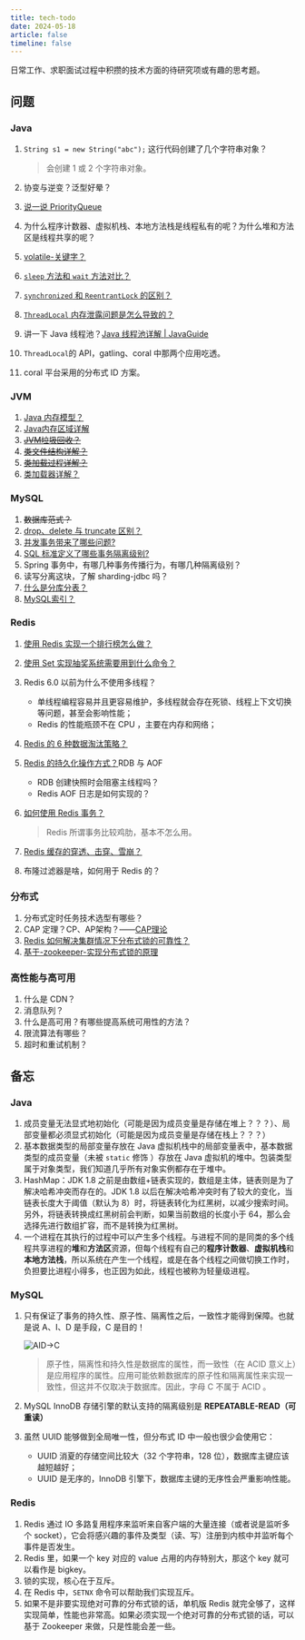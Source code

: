 ```yaml
---
title: tech-todo
date: 2024-05-18
article: false
timeline: false
---
```


日常工作、求职面试过程中积攒的技术方面的待研究项或有趣的思考题。

<!-- more -->

## 问题

### Java

1. `String s1 = new String("abc");` 这行代码创建了几个字符串对象？

   > 会创建 1 或 2 个字符串对象。

2. 协变与逆变？泛型好晕？

3. [说一说 PriorityQueue](https://javaguide.cn/java/collection/java-collection-questions-01.html#说一说-priorityqueue)

4. 为什么程序计数器、虚拟机栈、本地方法栈是线程私有的呢？为什么堆和方法区是线程共享的呢？

5. [volatile-关键字？](https://javaguide.cn/java/concurrent/java-concurrent-questions-02.html#volatile-关键字)

6. [`sleep` 方法和 `wait` 方法对比？](https://javaguide.cn/java/concurrent/java-concurrent-questions-01.html#thread-sleep-方法和-object-wait-方法对比)

7. [`synchronized` 和 `ReentrantLock` 的区别？](https://javaguide.cn/java/concurrent/java-concurrent-questions-02.html#synchronized-和-reentrantlock-有什么区别)

8. [`ThreadLocal` 内存泄露问题是怎么导致的？](https://javaguide.cn/java/concurrent/java-concurrent-questions-03.html#threadlocal-内存泄露问题是怎么导致的)

9. 讲一下 Java 线程池？[Java 线程池详解 | JavaGuide](https://javaguide.cn/java/concurrent/java-thread-pool-summary.html)

10. `ThreadLocal`的 API，gatling、coral 中那两个应用吃透。

11. coral 平台采用的分布式 ID 方案。

### JVM

1. [Java 内存模型？](https://javaguide.cn/java/concurrent/jmm.html#jmm-java-memory-model)
2. [Java内存区域详解](https://javaguide.cn/java/jvm/memory-area.html)
3. ~~[JVM垃圾回收？](https://javaguide.cn/java/jvm/jvm-garbage-collection.html)~~
4. ~~[类文件结构详解？](https://javaguide.cn/java/jvm/class-file-structure.html)~~
5. ~~[类加载过程详解？](https://javaguide.cn/java/jvm/class-loading-process.html)~~
6. [类加载器详解？](https://javaguide.cn/java/jvm/classloader.html)

### MySQL

1. ~~数据库范式？~~
2. [drop、delete 与 truncate 区别？](https://javaguide.cn/database/basis.html#drop、delete-与-truncate-区别)
3. [并发事务带来了哪些问题?](https://javaguide.cn/database/mysql/mysql-questions-01.html#并发事务带来了哪些问题)
4. [SQL 标准定义了哪些事务隔离级别?](https://javaguide.cn/database/mysql/mysql-questions-01.html#sql-标准定义了哪些事务隔离级别)
5. Spring 事务中，有哪几种事务传播行为，有哪几种隔离级别？
6. 读写分离这块，了解 sharding-jdbc 吗？
7. [什么是分库分表？](https://javaguide.cn/high-performance/read-and-write-separation-and-library-subtable.html)
8. [MySQL索引？](https://javaguide.cn/database/mysql/mysql-index.html)

### Redis

1. [使用 Redis 实现一个排行榜怎么做？](https://javaguide.cn/database/redis/redis-questions-01.html#使用-redis-实现一个排行榜怎么做)

2. [使用 Set 实现抽奖系统需要用到什么命令？](https://javaguide.cn/database/redis/redis-questions-01.html#使用-set-实现抽奖系统怎么做)

3. Redis 6.0 以前为什么不使用多线程？

   - 单线程编程容易并且更容易维护，多线程就会存在死锁、线程上下文切换等问题，甚至会影响性能；
   - Redis 的性能瓶颈不在 CPU ，主要在内存和网络；

4. [Redis 的 6 种数据淘汰策略？](https://javaguide.cn/database/redis/redis-questions-01.html#redis-内存淘汰策略了解么)

5. [Redis 的持久化操作方式？](https://javaguide.cn/database/redis/redis-persistence.html)RDB 与 AOF

   - RDB 创建快照时会阻塞主线程吗？
   - Redis AOF 日志是如何实现的？

6. [如何使用 Redis 事务？](https://javaguide.cn/database/redis/redis-questions-02.html#如何使用-redis-事务)

   > Redis 所谓事务比较鸡肋，基本不怎么用。

7. [Redis 缓存的穿透、击穿、雪崩？](https://javaguide.cn/database/redis/redis-questions-02.html#redis-生产问题-重要)

8. 布隆过滤器是啥，如何用于 Redis 的？

### 分布式

1. 分布式定时任务技术选型有哪些？
2. CAP 定理？CP、AP架构？——[CAP理论](https://javaguide.cn/distributed-system/protocol/cap-and-base-theorem.html#cap-理论)
3. [Redis 如何解决集群情况下分布式锁的可靠性？](https://javaguide.cn/distributed-system/distributed-lock-implementations.html#redis-如何解决集群情况下分布式锁的可靠性)
4. [基于-zookeeper-实现分布式锁的原理](https://javaguide.cn/distributed-system/distributed-lock-implementations.html#基于-zookeeper-实现分布式锁)

### 高性能与高可用

1. 什么是 CDN？
2. 消息队列？
3. 什么是高可用？有哪些提高系统可用性的方法？
4. 限流算法有哪些？
5. 超时和重试机制？

## 备忘

### Java

1. 成员变量无法显式地初始化（可能是因为成员变量是存储在堆上？？？）、局部变量都必须显式初始化（可能是因为成员变量是存储在栈上？？？）
2. 基本数据类型的局部变量存放在 Java 虚拟机栈中的局部变量表中，基本数据类型的成员变量（未被 `static` 修饰 ）存放在 Java 虚拟机的堆中。包装类型属于对象类型，我们知道几乎所有对象实例都存在于堆中。
3. HashMap：JDK 1.8 之前是由数组+链表实现的，数组是主体，链表则是为了解决哈希冲突而存在的。JDK 1.8 以后在解决哈希冲突时有了较大的变化，当链表长度大于阈值（默认为 8）时，将链表转化为红黑树，以减少搜索时间。另外，将链表转换成红黑树前会判断，如果当前数组的长度小于 64，那么会选择先进行数组扩容，而不是转换为红黑树。
4. 一个进程在其执行的过程中可以产生多个线程。与进程不同的是同类的多个线程共享进程的**堆**和**方法区**资源，但每个线程有自己的**程序计数器**、**虚拟机栈**和**本地方法栈**，所以系统在产生一个线程，或是在各个线程之间做切换工作时，负担要比进程小得多，也正因为如此，线程也被称为轻量级进程。

### MySQL

1. 只有保证了事务的持久性、原子性、隔离性之后，一致性才能得到保障。也就是说 A、I、D 是手段，C 是目的！

   ![AID->C](https://oss.javaguide.cn/github/javaguide/mysql/AID-%3EC.png)

   > 原子性，隔离性和持久性是数据库的属性，而一致性（在 ACID 意义上）是应用程序的属性。应用可能依赖数据库的原子性和隔离属性来实现一致性，但这并不仅取决于数据库。因此，字母 C 不属于 ACID 。

2. MySQL InnoDB 存储引擎的默认支持的隔离级别是 **REPEATABLE-READ（可重读）**

3. 虽然 UUID 能够做到全局唯一性，但分布式 ID 中一般也很少会使用它：

   - UUID 消夏的存储空间比较大（32 个字符串，128 位），数据库主键应该越短越好；
   - UUID 是无序的，InnoDB 引擎下，数据库主键的无序性会严重影响性能。


### Redis

1. Redis 通过 IO 多路复用程序来监听来自客户端的大量连接（或者说是监听多个 socket），它会将感兴趣的事件及类型（读、写）注册到内核中并监听每个事件是否发生。
2. Redis 里，如果一个 key 对应的 value 占用的内存特别大，那这个 key 就可以看作是 bigkey。
3. 锁的实现，核心在于互斥。
4. 在 Redis 中，`SETNX` 命令可以帮助我们实现互斥。
5. 如果不是非要实现绝对可靠的分布式锁的话，单机版 Redis 就完全够了，这样实现简单，性能也非常高。如果必须实现一个绝对可靠的分布式锁的话，可以基于 Zookeeper 来做，只是性能会差一些。

